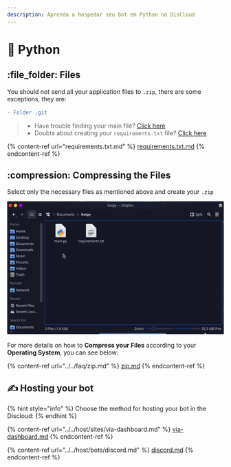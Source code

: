 ```yaml
---
description: Aprenda a hospedar seu bot em Python na DisCloud
---
```


# 🐍 Python

## :file\_folder: Files

You should not send all your application files to `.zip`, there are some exceptions, they are:

```diff
- Folder .git
```

> * Have trouble finding your main file? [Click here](../../faq/arquivo-principal.md#arquivos-principais-gerais)
> * Doubts about creating your `requirements.txt` file? [Click here](requirements.txt.md)

{% content-ref url="requirements.txt.md" %}
[requirements.txt.md](requirements.txt.md)
{% endcontent-ref %}

## :compression: Compressing the Files

Select only the necessary files as mentioned above and create your `.zip`

![](../../../.gitbook/assets/py-zip.gif)

For more details on how to **Compress your Files** according to your **Operating System**, you can see below:

{% content-ref url="../../faq/zip.md" %}
[zip.md](../../faq/zip.md)
{% endcontent-ref %}

## ✍ Hosting your bot

{% hint style="info" %}
Choose the method for hosting your bot in the Discloud:
{% endhint %}

{% content-ref url="../../host/sites/via-dashboard.md" %}
[via-dashboard.md](../../host/sites/via-dashboard.md)
{% endcontent-ref %}

{% content-ref url="../../host/bots/discord.md" %}
[discord.md](../../host/bots/discord.md)
{% endcontent-ref %}
